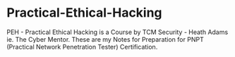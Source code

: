 # Practical-Ethical-Hacking
PEH - Practical Ethical Hacking is a Course by TCM Security - Heath Adams ie. The Cyber Mentor. These are my Notes for Preparation for PNPT (Practical Network Penetration Tester) Certification.
